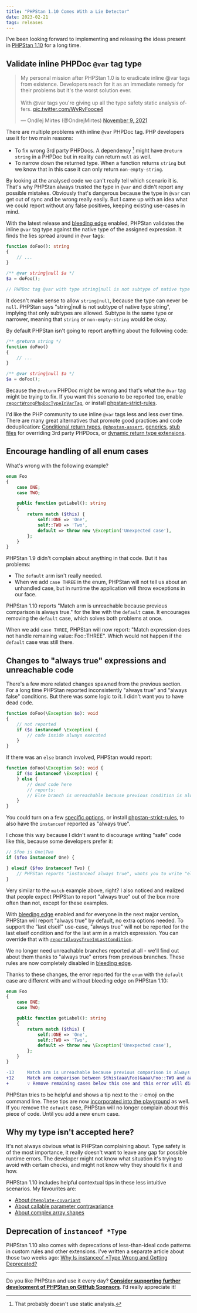 ```yaml
---
title: "PHPStan 1.10 Comes With a Lie Detector"
date: 2023-02-21
tags: releases
---
```


I've been looking forward to implementing and releasing the ideas present in [PHPStan 1.10](https://github.com/phpstan/phpstan/releases/tag/1.10.0) for a long time.

Validate inline PHPDoc `@var` tag type
----------------

<blockquote class="twitter-tweet" data-dnt="true"><p lang="en" dir="ltr">My personal mission after PHPStan 1.0 is to eradicate inline @​var tags from existence. Developers reach for it as an immediate remedy for their problems but it&#39;s the worst solution ever.<br><br>With @​var tags you&#39;re giving up all the type safety static analysis offers. <a href="https://t.co/WvRvFooce4">pic.twitter.com/WvRvFooce4</a></p>&mdash; Ondřej Mirtes (@OndrejMirtes) <a href="https://twitter.com/OndrejMirtes/status/1458020442258739206?ref_src=twsrc%5Etfw">November 9, 2021</a></blockquote> <script async src="https://platform.twitter.com/widgets.js" charset="utf-8"></script>

There are multiple problems with inline `@var` PHPDoc tag. PHP developers use it for two main reasons:

* To fix wrong 3rd party PHPDocs. A dependency [^not-use-sa] might have `@return string` in a PHPDoc but in reality can return `null` as well.
* To narrow down the returned type. When a function returns `string` but we know that in this case it can only return `non-empty-string`.

[^not-use-sa]: That probably doesn't use static analysis.

By looking at the analysed code we can't really tell which scenario it is. That's why PHPStan always trusted the type in `@var` and didn't report any possible mistakes. Obviously that's dangerous because the type in `@var` can get out of sync and be wrong really easily. But I came up with an idea what we could report without any false positives, keeping existing use-cases in mind.

With the latest release and [bleeding edge](https://phpstan.org/blog/what-is-bleeding-edge) enabled, PHPStan validates the inline `@var` tag type against the native type of the assigned expression. It finds the lies spread around in `@var` tags:

```php
function doFoo(): string
{
    // ...
}

/** @var string|null $a */
$a = doFoo();

// PHPDoc tag @var with type string|null is not subtype of native type string.
```

It doesn't make sense to allow `string|null`, because the type can never be `null`. PHPStan says "string|null is not subtype of native type string", implying that only subtypes are allowed. Subtype is the same type or narrower, meaning that `string` or `non-empty-string` would be okay.

By default PHPStan isn't going to report anything about the following code:

```php
/** @return string */
function doFoo()
{
    // ...
}

/** @var string|null $a */
$a = doFoo();
```

Because the `@return` PHPDoc might be wrong and that's what the `@var` tag might be trying to fix. If you want this scenario to be reported too, enable [`reportWrongPhpDocTypeInVarTag`](/config-reference#reportwrongphpdoctypeinvartag), or install [phpstan-strict-rules](https://github.com/phpstan/phpstan-strict-rules).

I'd like the PHP community to use inline `@var` tags less and less over time. There are many great alternatives that promote good practices and code deduplication: [Conditional return types](/writing-php-code/phpdoc-types#conditional-return-types), [`@phpstan-assert`](/writing-php-code/narrowing-types#custom-type-checking-functions-and-methods), [generics](/blog/generics-in-php-using-phpdocs), [stub files](/user-guide/stub-files) for overriding 3rd party PHPDocs, or [dynamic return type extensions](/developing-extensions/dynamic-return-type-extensions).

Encourage handling of all enum cases
----------------

What's wrong with the following example?

```php
enum Foo
{
	case ONE;
	case TWO;

	public function getLabel(): string
	{
		return match ($this) {
			self::ONE => 'One',
			self::TWO => 'Two',
			default => throw new \Exception('Unexpected case'),
		};
	}
}
```

PHPStan 1.9 didn't complain about anything in that code. But it has problems:

* The `default` arm isn't really needed.
* When we add `case THREE` in the enum, PHPStan will not tell us about an unhandled case, but in runtime the application will throw exceptions in our face.

PHPStan 1.10 reports "Match arm is unreachable because previous comparison is always true." for the line with the `default` case. It encourages removing the `default` case, which solves both problems at once.

When we add `case THREE`, PHPStan will now report: "Match expression does not handle remaining value: Foo::THREE". Which would not happen if the `default` case was still there.


Changes to "always true" expressions and unreachable code
----------------

There's a few more related changes spawned from the previous section. For a long time PHPStan reported inconsistently "always true" and "always false" conditions. But there was some logic to it. I didn't want you to have dead code.

```php
function doFoo(\Exception $o): void
{
	// not reported
	if ($o instanceof \Exception) {
		// code inside always executed
	}
}
```

If there was an `else` branch involved, PHPStan would report:

```php
function doFoo(\Exception $o): void {
	if ($o instanceof \Exception) {
	} else {
		// dead code here
		// reports:
		// Else branch is unreachable because previous condition is always true.
	}
}
```

You could turn on a few [specific options](https://github.com/phpstan/phpstan-strict-rules/blob/66b378f5b242130908b8a2222bf8110f14f4375a/rules.neon#L4-L7), or install [phpstan-strict-rules](https://github.com/phpstan/phpstan-strict-rules), to also have the `instanceof` reported as "always true".

I chose this way because I didn't want to discourage writing "safe" code like this, because some developers prefer it:

```php
// $foo is One|Two
if ($foo instanceof One) {

} elseif ($foo instanceof Two) {
    // PHPStan reports "instanceof always true", wants you to write "else {" instead
}
```

Very similar to the `match` example above, right? I also noticed and realized that people expect PHPStan to report "always true" out of the box more often than not, except for these examples.

With [bleeding edge](https://phpstan.org/blog/what-is-bleeding-edge) enabled and for everyone in the next major version, PHPStan will report "always true" by default, no extra options needed. To support the "last elseif" use-case, "always true" will not be reported for the last elseif condition and for the last arm in a match expression. You can override that with [`reportAlwaysTrueInLastCondition`](/config-reference#reportalwaystrueinlastcondition).

We no longer need unreachable branches reported at all - we'll find out about them thanks to "always true" errors from previous branches. These rules are now completely disabled in [bleeding edge](https://phpstan.org/blog/what-is-bleeding-edge).

Thanks to these changes, the error reported for the `enum` with the `default` case are different with and without bleeding edge on PHPStan 1.10:

```php
enum Foo
{
	case ONE;
	case TWO;

	public function getLabel(): string
	{
		return match ($this) {
			self::ONE => 'One',
			self::TWO => 'Two',
			default => throw new \Exception('Unexpected case'),
		};
	}
}
```

```diff
-13     Match arm is unreachable because previous comparison is always true.
+12     Match arm comparison between $this(aaa\Foo)&aaa\Foo::TWO and aaa\Foo::TWO is always true.
+       💡 Remove remaining cases below this one and this error will disappear too.
```

PHPStan tries to be helpful and shows a tip next to the 💡 emoji on the command line. These tips are now [incorporated into the playground](https://phpstan.org/r/1b9cf4e1-5c2a-4e2f-b56d-b0846a303bd5) as well. If you remove the `default` case, PHPStan will no longer complain about this piece of code. Until you add a new enum case.


Why my type isn't accepted here?
----------------

It's not always obvious what is PHPStan complaining about. Type safety is of the most importance, it really doesn't want to leave any gap for possible runtime errors. The developer might not know what situation it's trying to avoid with certain checks, and might not know why they should fix it and how.

PHPStan 1.10 includes helpful contextual tips in these less intuitive scenarios. My favourites are:

* [About `@template-covariant`](https://phpstan.org/r/61cfbb65-1a04-471a-a5c5-d61f0540ae1d)
* [About callable parameter contravariance](https://phpstan.org/r/24a23b74-af27-4443-986c-04af61427d50)
* [About complex array shapes](https://phpstan.org/r/fed1c275-46d0-434f-b9c4-3212f4df6d1c)


Deprecation of `instanceof *Type`
----------------

PHPStan 1.10 also comes with deprecations of less-than-ideal code patterns in custom rules and other extensions. I've written a separate article about those two weeks ago: [Why Is instanceof *Type Wrong and Getting Deprecated?](/blog/why-is-instanceof-type-wrong-and-getting-deprecated)


---

Do you like PHPStan and use it every day? [**Consider supporting further development of PHPStan on GitHub Sponsors**](https://github.com/sponsors/ondrejmirtes/). I’d really appreciate it!
